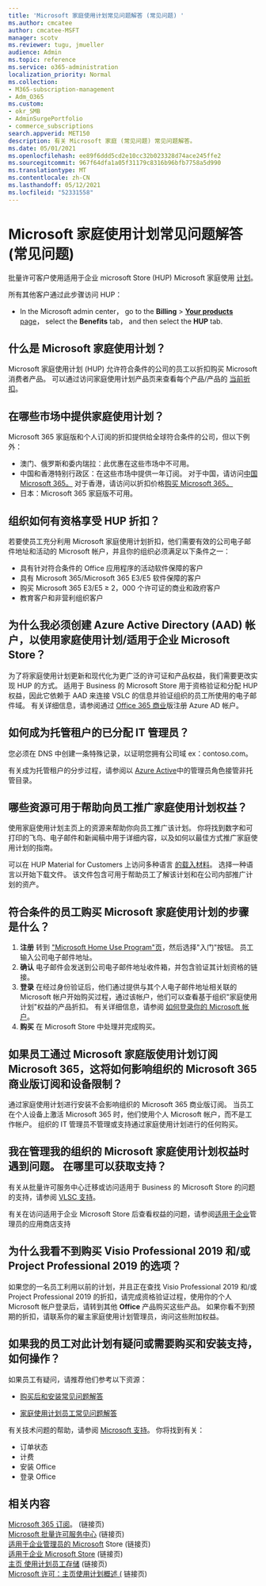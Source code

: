 ```yaml
---
title: 'Microsoft 家庭使用计划常见问题解答 (常见问题) '
ms.author: cmcatee
author: cmcatee-MSFT
manager: scotv
ms.reviewer: tugu, jmueller
audience: Admin
ms.topic: reference
ms.service: o365-administration
localization_priority: Normal
ms.collection:
- M365-subscription-management
- Adm_O365
ms.custom:
- okr_SMB
- AdminSurgePortfolio
- commerce_subscriptions
search.appverid: MET150
description: 有关 Microsoft 家庭 (常见问题) 常见问题解答。
ms.date: 05/01/2021
ms.openlocfilehash: ee89f6ddd5cd2e10cc32b023328d74ace245ffe2
ms.sourcegitcommit: 967f64dfa1a05f31179c8316b96bfb7758a5d990
ms.translationtype: MT
ms.contentlocale: zh-CN
ms.lasthandoff: 05/12/2021
ms.locfileid: "52331558"
---
```

# <a name="microsoft-home-use-program-frequently-asked-questions-faq"></a>Microsoft 家庭使用计划常见问题解答 (常见问题) 

批量许可客户使用适用于企业 microsoft Store (HUP) Microsoft 家庭使用 [计划](https://go.microsoft.com/fwlink/?linkid=2139192)。

所有其他客户通过此步骤访问 HUP：

- In the Microsoft admin center， go to the **Billing**  >  [**Your products** page](https://go.microsoft.com/fwlink/p/?linkid=842054)， select the **Benefits** tab， and then select the **HUP** tab.

## <a name="what-is-the-microsoft-home-use-program"></a>什么是 Microsoft 家庭使用计划？

Microsoft 家庭使用计划 (HUP) 允许符合条件的公司的员工以折扣购买 Microsoft 消费者产品。 可以通过访问家庭使用计划产品页来查看每个产品/产品的 [当前折扣](https://www.microsoft.com/home-use-program)。

## <a name="in-which-markets-is-the-home-use-program-offered"></a>在哪些市场中提供家庭使用计划？

Microsoft 365 家庭版和个人订阅的折扣提供给全球符合条件的公司，但以下例外：

- 澳门、俄罗斯和委内瑞拉：此优惠在这些市场中不可用。
- 中国和香港特别行政区：在这些市场中提供一年订阅。 对于中国，请访问[中国 Microsoft 365。](https://www.microsoftstore.com.cn/home-use-program/invite) 对于香港，请访问以折扣价格[购买 Microsoft 365。](https://www.microsoftestore.com.hk/partner/hup?locale=en_HK)
- 日本：Microsoft 365 家庭版不可用。

## <a name="how-does-an-organization-qualify-for-hup-discounts"></a>组织如何有资格享受 HUP 折扣？

若要使员工充分利用 Microsoft 家庭使用计划折扣，他们需要有效的公司电子邮件地址和活动的 Microsoft 帐户，并且你的组织必须满足以下条件之一：

- 具有针对符合条件的 Office 应用程序的活动软件保障的客户
- 具有 Microsoft 365/Microsoft 365 E3/E5 软件保障的客户
- 购买 Microsoft 365 E3/E5 ≥ 2，000 个许可证的商业和政府客户
- 教育客户和非营利组织客户

## <a name="why-do-i-have-to-create-an-azure-active-directory-aad-account-to-use-the-home-use-program-microsoft-store-for-business"></a>为什么我必须创建 Azure Active Directory (AAD) 帐户，以使用家庭使用计划/适用于企业 Microsoft Store？

为了将家庭使用计划更新和现代化为更广泛的许可证和产品权益，我们需要更改实现 HUP 的方式。 适用于 Business 的 Microsoft Store 用于资格验证和分配 HUP 权益，因此它依赖于 AAD 来连接 VSLC 的信息并验证组织的员工所使用的电子邮件域。 有关详细信息，请参阅通过 [Office 365 商业](/microsoft-store/sign-up-microsoft-store-for-business#o365-welcome)版注册 Azure AD 帐户。

## <a name="how-do-i-become-the-assigned-it-admin-of-a-managed-tenant"></a>如何成为托管租户的已分配 IT 管理员？

您必须在 DNS 中创建一条特殊记录，以证明您拥有公司域 ex：contoso.com。

有关成为托管租户的分步过程，请参阅以 [Azure Active](/azure/active-directory/users-groups-roles/domains-admin-takeover)中的管理员角色接管非托管目录。

## <a name="what-resources-are-available-to-help-promote-the-home-use-program-benefit-to-employees"></a>哪些资源可用于帮助向员工推广家庭使用计划权益？

使用家庭使用计划主页上的资源[](https://www.microsoft.com/home-use-program/resources)来帮助你向员工推广该计划。 你将找到数字和可打印的飞鸟、电子邮件和新闻稿中用于详细内容，以及如何以最佳方式推广家庭使用计划的指南。

可以在 HUP Material for Customers 上访问多种语言 [的载入材料](https://microsofteur.sharepoint.com/teams/HUPMaterial)。 选择一种语言以开始下载文件。 该文件包含可用于帮助员工了解该计划和在公司内部推广计划的资产。

## <a name="what-are-the-steps-for-an-eligible-employee-to-make-a-microsoft-home-use-program-purchase"></a>符合条件的员工购买 Microsoft 家庭使用计划的步骤是什么？

1. **注册** 转到 ["Microsoft Home Use Program"页](https://www.microsoft.com/home-use-program)，然后选择"入门"按钮。 员工输入公司电子邮件地址。
2. **确认**  电子邮件会发送到公司电子邮件地址收件箱，并包含验证其计划资格的链接。
3. **登录** 在经过身份验证后，他们通过提供与其个人电子邮件地址相关联的 Microsoft 帐户开始购买过程，通过该帐户，他们可以查看基于组织"家庭使用计划"权益的产品折扣。 有关详细信息，请参阅 [如何登录你的 Microsoft 帐户](https://support.microsoft.com/help/4028195/microsoft-account-sign-in)。
4. **购买** 在 Microsoft Store 中处理并完成购买。

## <a name="if-an-employee-subscribes-to-microsoft-365-through-the-microsoft-home-use-program-how-does-this-impact-our-organizations-microsoft-365-business-subscription-and-device-limit"></a>如果员工通过 Microsoft 家庭版使用计划订阅 Microsoft 365，这将如何影响组织的 Microsoft 365 商业版订阅和设备限制？

通过家庭使用计划进行安装不会影响组织的 Microsoft 365 商业版订阅。 当员工在个人设备上激活 Microsoft 365 时，他们使用个人 Microsoft 帐户，而不是工作帐户。 组织的 IT 管理员不管理或支持通过家庭使用计划进行的任何购买。

## <a name="im-having-trouble-managing-my-organizations-microsoft-home-use-program-benefit-where-can-i-get-support"></a>我在管理我的组织的 Microsoft 家庭使用计划权益时遇到问题。 在哪里可以获取支持？

有关从批量许可服务中心迁移或访问适用于 Business 的 Microsoft Store 的问题的支持，请参阅 [VLSC 支持](https://www.microsoft.com/Licensing/servicecenter/default.aspx?wa=wsignin1.0)。

有关在访问适用于企业 Microsoft Store 后查看权益的问题，请参阅[适用于企业](/microsoft-store/)管理员的应用商店支持

## <a name="why-am-i-not-seeing-an-option-to-purchase-visio-professional-2019-andor-project-professional-2019"></a>为什么我看不到购买 Visio Professional 2019 和/或 Project Professional 2019 的选项？

如果您的一名员工利用以前的计划，并且正在查找 Visio Professional 2019 和/或 Project Professional 2019 的折扣，请完成资格验证过程，使用你的个人 Microsoft 帐户登录后，请转到其他 **Office** 产品购买这些产品。 如果你看不到预期的折扣，请联系你的雇主家庭使用计划管理员，询问这些附加权益。

## <a name="what-if-my-employees-have-questions-about-this-program-or-need-support-with-purchasing-and-installation"></a>如果我的员工对此计划有疑问或需要购买和安装支持，如何操作？

如果员工有疑问，请推荐他们参考以下资源：

- [购买后和安装常见问题解答](https://products.office.com/microsoft-office-for-home-and-school-faq)

- [家庭使用计划员工常见问题解答](https://www.microsoft.com/home-use-program/frequently-asked-questions)

 有关技术问题的帮助，请参阅 [Microsoft 支持](https://support.microsoft.com/)。 你将找到有关：

- 订单状态
- 计费
- 安装 Office
- 登录 Office

## <a name="related-content"></a>相关内容

[Microsoft 365 订阅](https://www.microsoft.com/home-use-program/)。  (链接页) \
[Microsoft 批量许可服务中心](https://www.microsoft.com/Licensing/servicecenter/default.aspx?wa=wsignin1.0) (链接页) \
[适用于企业管理员的 Microsoft](/microsoft-store/) Store (链接页) \
[适用于企业 Microsoft Store](https://go.microsoft.com/fwlink/?linkid=2139192) (链接页) \
[主页 使用计划员工存储](https://www.microsoft.com/home-use-program) (链接页) \
[Microsoft 许可：主页使用计划概述 (](https://www.microsoft.com/licensing/licensing-programs/software-assurance-by-benefits?activetab=software-assurance-by-benefits-tab:primaryr4) 链接页) 
